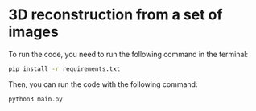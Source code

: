 # 3D reconstruction from a set of images

To run the code, you need to run the following command in the terminal:

```bash
pip install -r requirements.txt
```

Then, you can run the code with the following command:

```bash
python3 main.py
```